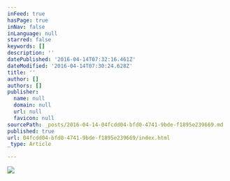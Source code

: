 ```yaml
---
inFeed: true
hasPage: true
inNav: false
inLanguage: null
starred: false
keywords: []
description: ''
datePublished: '2016-04-14T07:32:16.461Z'
dateModified: '2016-04-14T07:30:24.628Z'
title: ''
author: []
authors: []
publisher:
  name: null
  domain: null
  url: null
  favicon: null
sourcePath: _posts/2016-04-14-04fcdd04-bfd0-4741-9bde-f1895e239669.md
published: true
url: 04fcdd04-bfd0-4741-9bde-f1895e239669/index.html
_type: Article

---
```

![](https://the-grid-user-content.s3-us-west-2.amazonaws.com/89c463ab-33ef-46c3-841f-c74ee90c79d4.jpg)